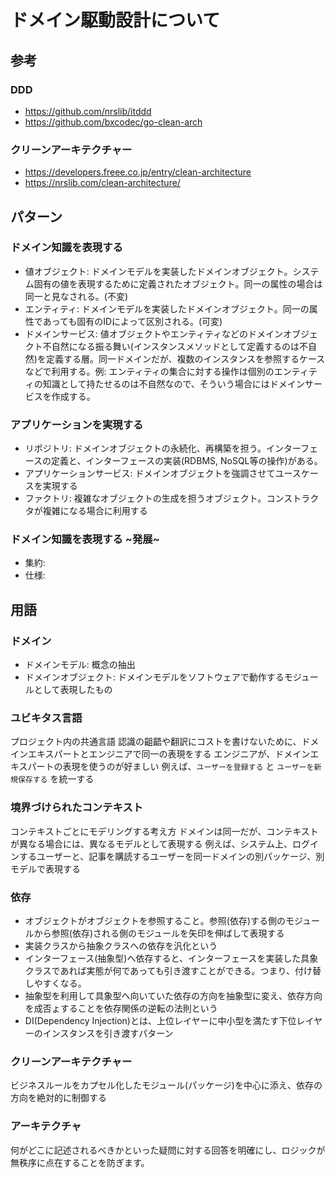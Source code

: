 
# ドメイン駆動設計について

## 参考

### DDD
- https://github.com/nrslib/itddd
- https://github.com/bxcodec/go-clean-arch

### クリーンアーキテクチャー
- https://developers.freee.co.jp/entry/clean-architecture
- https://nrslib.com/clean-architecture/

## パターン

### ドメイン知識を表現する

- 値オブジェクト: ドメインモデルを実装したドメインオブジェクト。システム固有の値を表現するために定義されたオブジェクト。同一の属性の場合は同一と見なされる。(不変)
- エンティティ: ドメインモデルを実装したドメインオブジェクト。同一の属性であっても固有のIDによって区別される。(可変)
- ドメインサービス: 値オブジェクトやエンティティなどのドメインオブジェクト不自然になる振る舞い(インスタンスメソッドとして定義するのは不自然)を定義する層。同一ドメインだが、複数のインスタンスを参照するケースなどで利用する。例: エンティティの集合に対する操作は個別のエンティティの知識として持たせるのは不自然なので、そういう場合にはドメインサービスを作成する。

### アプリケーションを実現する

- リポジトリ: ドメインオブジェクトの永続化、再構築を担う。インターフェースの定義と、インターフェースの実装(RDBMS, NoSQL等の操作)がある。
- アプリケーションサービス: ドメインオブジェクトを強調させてユースケースを実現する
- ファクトリ: 複雑なオブジェクトの生成を担うオブジェクト。コンストラクタが複雑になる場合に利用する

### ドメイン知識を表現する ~発展~

- 集約:
- 仕様:

## 用語

### ドメイン

- ドメインモデル: 概念の抽出
- ドメインオブジェクト: ドメインモデルをソフトウェアで動作するモジュールとして表現したもの

### ユビキタス言語

プロジェクト内の共通言語
認識の齟齬や翻訳にコストを書けないために、ドメインエキスパートとエンジニアで同一の表現をする
エンジニアが、ドメインエキスパートの表現を使うのが好ましい
例えば、`ユーザーを登録する` と `ユーザーを新規保存する` を統一する

### 境界づけられたコンテキスト

コンテキストごとにモデリングする考え方
ドメインは同一だが、コンテキストが異なる場合には、異なるモデルとして表現する
例えば、システム上、ログインするユーザーと、記事を購読するユーザーを同一ドメインの別パッケージ、別モデルで表現する

### 依存

- オブジェクトがオブジェクトを参照すること。参照(依存)する側のモジュールから参照(依存)される側のモジュールを矢印を伸ばして表現する
- 実装クラスから抽象クラスへの依存を汎化という
- インターフェース(抽象型)へ依存すると、インターフェースを実装した具象クラスであれば実態が何であっても引き渡すことができる。つまり、付け替しやすくなる。
- 抽象型を利用して具象型へ向いていた依存の方向を抽象型に変え、依存方向を成否ょすることを依存関係の逆転の法則という
- DI(Dependency Injection)とは、上位レイヤーに中小型を満たす下位レイヤーのインスタンスを引き渡すパターン

### クリーンアーキテクチャー

ビジネスルールをカプセル化したモジュール(パッケージ)を中心に添え、依存の方向を絶対的に制御する

### アーキテクチャ

何がどこに記述されるべきかといった疑問に対する回答を明確にし、ロジックが無秩序に点在することを防ぎます。
